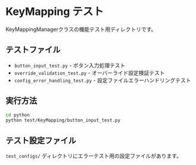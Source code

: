 # KeyMapping テスト

KeyMappingManagerクラスの機能テスト用ディレクトリです。

## テストファイル

- `button_input_test.py` - ボタン入力処理テスト
- `override_validation_test.py` - オーバーライド設定検証テスト  
- `config_error_handling_test.py` - 設定ファイルエラーハンドリングテスト

## 実行方法

```bash
cd python
python test/KeyMapping/button_input_test.py
```

## テスト設定ファイル

`test_configs/` ディレクトリにエラーテスト用の設定ファイルがあります。